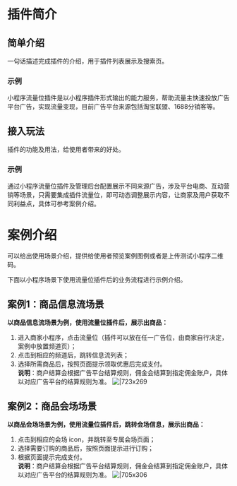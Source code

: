 
# 插件简介

## 简单介绍
一句话描述完成插件的介绍，用于插件列表展示及搜索页。

### 示例
小程序流量位插件是以小程序插件形式输出的能力服务，帮助流量主快速投放广告平台广告，实现流量变现，目前广告平台来源包括淘宝联盟、1688分销客等。

## 接入玩法
插件的功能及用法，给使用者带来的好处。

### 示例
通过小程序流量位插件及管理后台配置展示不同来源广告，涉及平台电商、互动营销等场景，只需要集成插件流量位，即可动态调整展示内容，让商家及用户获取不同利益点，具体可参考案例介绍。

# 案例介绍
可以给出使用场景介绍，提供给使用者预览案例图例或者是上传测试小程序二维码。

下面以小程序场景下使用流量位插件后的业务流程进行示例介绍。

## 案例1：商品信息流场景
**以商品信息流场景为例，使用流量位插件后，展示出商品：**

1. 进入商家小程序，点击流量位（插件可以放在任一广告位，由商家自行决定，案例中放置频道页）；
1. 点击到相应的频道后，跳转信息流列表；
1. 选择所需商品后，按照页面提示领取优惠后完成支付。<br/>
**说明**：商户结算会根据广告平台结算规则，佣金会结算到指定佣金账户，具体以对应广告平台的结算规则为准。
![|723x269](https://intranetproxy.alipay.com/skylark/lark/0/2020/jpeg/31359/1594266269969-dbb3325d-3b53-4102-9b6c-c02424411cd1.jpeg#align=left&display=inline&height=824&margin=%5Bobject%20Object%5D&originHeight=824&originWidth=2214&status=done&style=none&width=2214)

## 案例2：商品会场场景
**以商品会场场景为例，使用流量位插件后，跳转会场信息，展示出商品：**

1. 点击到相应的会场 icon，并跳转至专属会场页面；
1. 选择需要订购的商品后，按照页面提示进行订购；
1. 根据页面提示完成支付。<br />
**说明**：商户结算会根据广告平台结算规则，佣金会结算到指定佣金账户，具体以对应广告平台的结算规则为准。
![|705x306](https://intranetproxy.alipay.com/skylark/lark/0/2020/jpeg/31359/1594266279449-c0c40147-6e6d-48a6-9273-c57f49577ffb.jpeg#align=left&display=inline&height=824&margin=%5Bobject%20Object%5D&originHeight=824&originWidth=1902&status=done&style=none&width=705)
